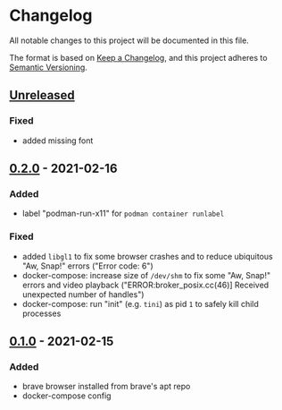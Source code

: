 # Changelog
All notable changes to this project will be documented in this file.

The format is based on [Keep a Changelog](https://keepachangelog.com/en/1.0.0/),
and this project adheres to [Semantic Versioning](https://semver.org/spec/v2.0.0.html).

## [Unreleased]
### Fixed
- added missing font

## [0.2.0] - 2021-02-16
### Added
- label "podman-run-x11" for `podman container runlabel`

### Fixed
- added `libgl1` to fix some browser crashes
  and to reduce ubiquitous "Aw, Snap!" errors ("Error code: 6")
- docker-compose: increase size of `/dev/shm` to fix some "Aw, Snap!" errors and video playback
  ("ERROR:broker_posix.cc(46)] Received unexpected number of handles")
- docker-compose: run "init" (e.g. `tini`) as pid `1` to safely kill child processes

## [0.1.0] - 2021-02-15
### Added
- brave browser installed from brave's apt repo
- docker-compose config

[Unreleased]: https://github.com/fphammerle/docker-brave-browser/compare/v0.2.0...HEAD
[0.2.0]: https://github.com/fphammerle/docker-brave-browser/compare/v0.1.0...v0.2.0
[0.1.0]: https://github.com/fphammerle/docker-brave-browser/releases/tag/v0.1.0
